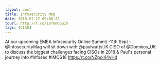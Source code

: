 ```yaml
---
layout: post
title: Infosecurity Mag
date: 2018-07-27 00:00:22
tourl: http://t.co/ioT6nbGu1X
tags: [CISO]
---
```

At our upcoming EMEA Infosecurity Online Summit -11th Sept - @InfosecurityMag will sit down with @paulwattsUK CISO of @Dominos_UK to discuss the biggest challenges facing CISOs in 2018 &amp; Paul's personal journey into #infosec #IMOS18 https://t.co/NZpol44vHd